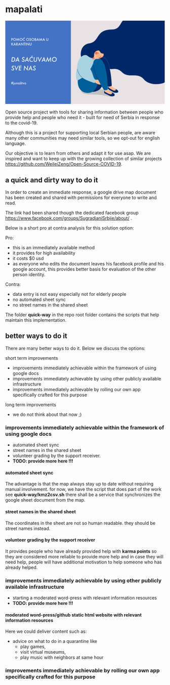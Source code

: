 # mapalati

![logo](https://github.com/sugradjani/mapalati/raw/master/img/sugradjani.jpg "Sugradjani Srbije Logo")

Open source project with tools for sharing information between people who provide help and people who need it - built for need of Serbia in response to the covid-19.

Although this is a project for supporting local Serbian people, are aware many other communities may need similar tools, so we opt-out for english language. 

Our objective is to learn from others and adapt it for use asap. We are inspired and want to keep up with the growing collection of similar projects https://github.com/WeileiZeng/Open-Source-COVID-19.

## a quick and dirty way to do it

In order to create an immediate response, a google drive map document has been created and shared with permissions for everyone to write and read.

The link had been shared though the dedicated facebook group https://www.facebook.com/groups/SugradjaniSrbije/about/ .

Below is a short pro at contra analysis for this solution option:

Pro:

- this is an immediately available method
- it provides for high availability 
- it costs $0 usd
- as everyone who edits the document leaves his facebook profile and his google account, this provides better basis for evaluation of the other person identity.

Contra:

- data entry is not easy especially not for elderly people
- no automated sheet sync 
- no street names in the shared sheet

The folder **quick-way** in the repo root folder contains the scripts that help maintain this implementation.

## better ways to do it

There are many better ways to do it. Below we discuss the options:

short term improvements
- improvements immediately achievable within the framework of using google docs
- improvements immediately achievable by using other publicly available infrastructure
- improvements immediately achievable by rolling our own app specifically crafted for this purpose

long term improvements
- we do not think about that now ;)

### improvements immediately achievable within the framework of using google docs

- automated sheet sync 
- street names in the shared sheet
- volunteer grading by the support receiver. 
- **TODO: provide more here !!!**

#### automated sheet sync 

The advantage is that the map always stay up to date without requiring manual involvement. 
for now, we have the script that does part of the work see **quick-way/kmz2csv.sh**
there shall be a service that synchronizes the google sheet document from the map.


#### street names in the shared sheet

The coordinates in the sheet are not so human readable. they should be street names instead. 

#### volunteer grading by the support receiver

It provides people who have already provided help with **karma points** so they are considered more reliable to provide more help and in case they will need help, people will have additional motivation to help someone who has already helped. 

### improvements immediately achievable by using other publicly available infrastructure

- starting a moderated word-press with relevant information resources 
- **TODO: provide more here !!!**

#### moderated word-press/github static html website with relevant information resources 

Here we could deliver content such as:

- advice on what to do in a quarantine like 
    - play games, 
    - visit virtual museums, 
    - play music with neighbors at same hour 

### improvements immediately achievable by rolling our own app specifically crafted for this purpose


